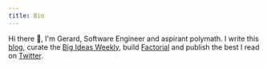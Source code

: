 ```yaml
---
title: Bio
---
```


Hi there 👋, I'm Gerard, Software Engineer and aspirant polymath. I write this
[blog](/), curate the [Big Ideas Weekly](/newsletter), build
[Factorial](https://factorialhr.com) and publish the best I read on
[Twitter](https://twitter.com/geclos).
